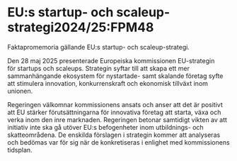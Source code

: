 # EU:s startup- och scaleup-strategi2024/25:FPM48

Faktapromemoria gällande EU:s startup- och scaleup-strategi.

Den 28 maj 2025 presenterade Europeiska kommissionen EU-strategin för startups och scaleups. Strategin syftar till att skapa ett mer sammanhängande ekosystem för nystartade- samt skalande företag syfte att stimulera innovation, konkurrenskraft och ekonomisk tillväxt inom unionen.

Regeringen välkomnar kommissionens ansats och anser att det är positivt att EU stärker förutsättningarna för innovativa företag att starta, växa och verka inom den inre marknaden. Regeringen betonar samtidigt vikten av att initiativ inte ska gå utöver EU:s befogenheter inom utbildnings- och skatteområdena. De enskilda förslagen i strategin kommer att analyseras och bedömas var för sig när de konkretiseras i enlighet med kommissionens tidsplan.

